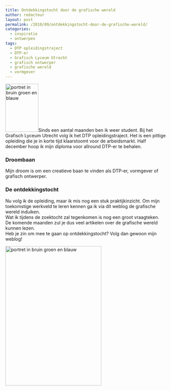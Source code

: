 ```yaml
---
title: Ontdekkingstocht door de grafische wereld
author: redacteur
layout: post
permalink: /2010/09/ontdekkingstocht-door-de-grafische-wereld/
categories:
  - inspiratie
  - ontwerpen
tags:
  - DTP opleidingstraject
  - DTP-er
  - Grafisch Lyceum Utrecht
  - grafisch ontwerper
  - grafische wereld
  - vormgever
---
```

<img class="alignleft size-thumbnail wp-image-783" title="portret" src="/wordpress/wp-content/uploads/2010/09/portret-103x150.gif" alt="portret in bruin groen en blauw" width="103" height="150" />Sinds een aantal maanden ben ik weer student. Bij het Grafisch Lyceum Utrecht volg ik het DTP opleidingstraject. Het is een pittige opleiding die je in korte tijd klaarstoomt voor de arbeidsmarkt.<!--more--> Half december hoop ik mijn diploma voor allround DTP-er te behalen.

### Droombaan

Mijn droom is om een creatieve baan te vinden als DTP-er, vormgever of grafisch ontwerper.

### De ontdekkingstocht

Nu volg ik de opleiding, maar ik mis nog een stuk praktijkinzicht. Om mijn toekomstige werkveld te leren kennen ga ik via dit weblog de grafische wereld induiken.  
Wat ik tijdens de zoektocht zal tegenkomen is nog een groot vraagteken.  
De komende maanden zul je dus veel artikelen over de grafische wereld kunnen lezen.  
Heb je zin om mee te gaan op ontdekkingstocht? Volg dan gewoon mijn weblog!

<img class="aligncenter size-full wp-image-783" title="portret" src="/wordpress/wp-content/uploads/2010/09/portret.gif" alt="portret in bruin groen en blauw" width="300" height="435" />
